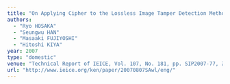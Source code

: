 ```yaml
---
title: "On Applying Cipher to the Lossless Image Tamper Detection Method"
authors:
  - "Ryo HOSAKA"
  - "Seungwu HAN"
  - "Masaaki FUJIYOSHI"
  - "Hitoshi KIYA"
year: 2007
type: "domestic"
venue: "Technical Report of IEICE, Vol. 107, No. 181, pp. SIP2007-77, 高知県高知市, 2007-08-07."
url: "http://www.ieice.org/ken/paper/20070807SAwl/eng/"
---
```

